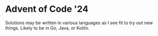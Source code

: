 # Advent of Code '24

Solutions may be written in various languages as I see fit to try out new things. Likely to be in Go, Java, or Kotlin.